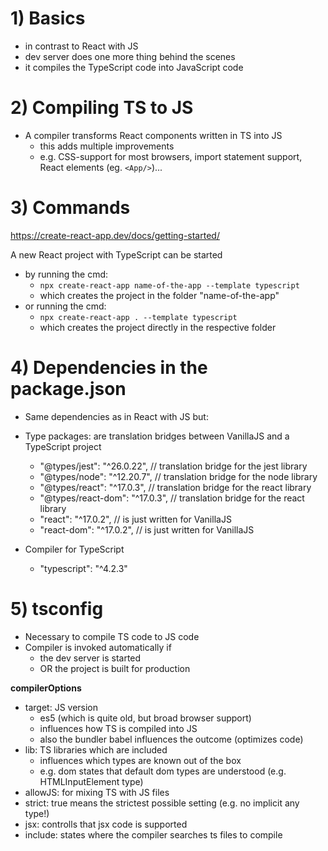 # 1) Basics

- in contrast to React with JS
- dev server does one more thing behind the scenes
- it compiles the TypeScript code into JavaScript code

# 2) Compiling TS to JS

- A compiler transforms React components written in TS into JS
  - this adds multiple improvements
  - e.g. CSS-support for most browsers, import statement support, React elements (eg. `<App/>`)...

# 3) Commands

https://create-react-app.dev/docs/getting-started/

A new React project with TypeScript can be started

- by running the cmd:
  - `npx create-react-app name-of-the-app --template typescript`
  - which creates the project in the folder "name-of-the-app"
- or running the cmd:
  - `npx create-react-app . --template typescript`
  - which creates the project directly in the respective folder

# 4) Dependencies in the package.json

- Same dependencies as in React with JS but:
- Type packages: are translation bridges between VanillaJS and a TypeScript project

  - "@types/jest": "^26.0.22", // translation bridge for the jest library
  - "@types/node": "^12.20.7", // translation bridge for the node library
  - "@types/react": "^17.0.3", // translation bridge for the react library
  - "@types/react-dom": "^17.0.3", // translation bridge for the react library
  - "react": "^17.0.2", // is just written for VanillaJS
  - "react-dom": "^17.0.2", // is just written for VanillaJS

- Compiler for TypeScript
  - "typescript": "^4.2.3"

# 5) tsconfig

- Necessary to compile TS code to JS code
- Compiler is invoked automatically if
  - the dev server is started
  - OR the project is built for production

**compilerOptions**

- target: JS version
  - es5 (which is quite old, but broad browser support)
  - influences how TS is compiled into JS
  - also the bundler babel influences the outcome (optimizes code)
- lib: TS libraries which are included
  - influences which types are known out of the box
  - e.g. dom states that default dom types are understood (e.g. HTMLInputElement type)
- allowJS: for mixing TS with JS files
- strict: true means the strictest possible setting (e.g. no implicit any type!)
- jsx: controlls that jsx code is supported
- include: states where the compiler searches ts files to compile
